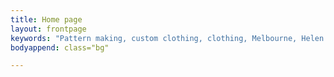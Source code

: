 ```yaml
---
title: Home page
layout: frontpage
keywords: "Pattern making, custom clothing, clothing, Melbourne, Helen Aldred, design"
bodyappend: class="bg"

---
```

<div class="container justify-content-center">
<div class="row">
<div class="col">
</div><!-- end outer col -->
</div><!-- end outer row -->
</div><!-- end container -->

